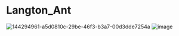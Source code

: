 # Langton_Ant
![144294961-a5d0810c-29be-46f3-b3a7-00d3dde7254a](https://user-images.githubusercontent.com/52111046/144318780-6eb1e9a0-77a3-4ec4-b36f-9eb86f74ff27.png)
![image](https://user-images.githubusercontent.com/52111046/144471682-3044296c-e586-4b02-a81e-8d2e7dd2e6f9.png)

